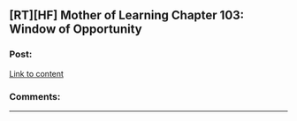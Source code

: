 ## [RT][HF] Mother of Learning Chapter 103: Window of Opportunity

### Post:

[Link to content]()

### Comments:

---

